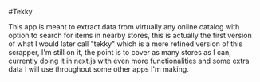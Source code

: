 #Tekky

This app is meant to extract data from virtually any online catalog with option to search for items in nearby stores, this is actually the first version of what I would later call "tekky" which is a more refined version of this scrapper, I'm still on it, the point is to cover as many stores as I can, currently doing it in next.js with even more functionalities and some extra data I will use throughout some other apps I'm making.
